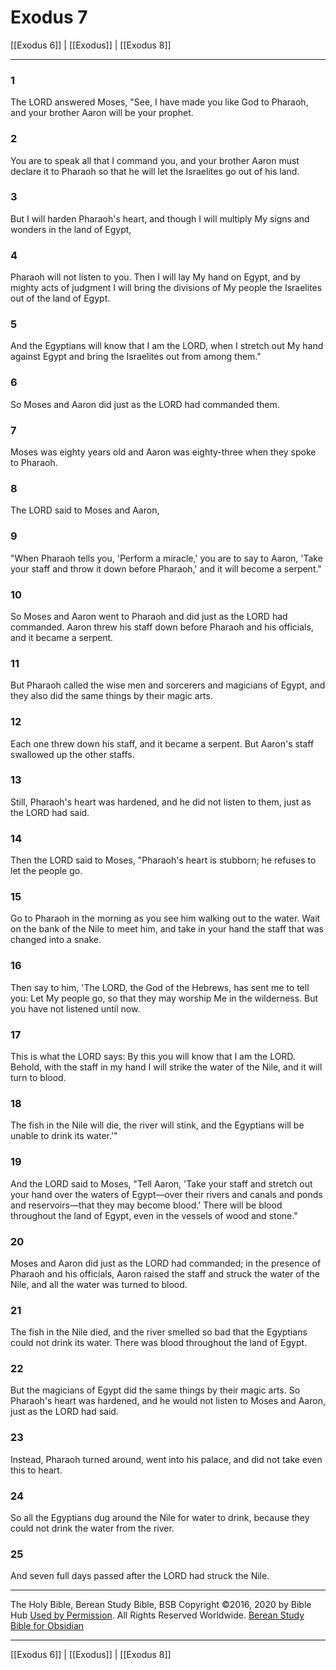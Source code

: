 # Exodus 7

[[Exodus 6]] | [[Exodus]] | [[Exodus 8]]

---

### 1
The LORD answered Moses, "See, I have made you like God to Pharaoh, and your brother Aaron will be your prophet.

### 2
You are to speak all that I command you, and your brother Aaron must declare it to Pharaoh so that he will let the Israelites go out of his land.

### 3
But I will harden Pharaoh's heart, and though I will multiply My signs and wonders in the land of Egypt,

### 4
Pharaoh will not listen to you. Then I will lay My hand on Egypt, and by mighty acts of judgment I will bring the divisions of My people the Israelites out of the land of Egypt.

### 5
And the Egyptians will know that I am the LORD, when I stretch out My hand against Egypt and bring the Israelites out from among them."

### 6
So Moses and Aaron did just as the LORD had commanded them.

### 7
Moses was eighty years old and Aaron was eighty-three when they spoke to Pharaoh.

### 8
The LORD said to Moses and Aaron,

### 9
"When Pharaoh tells you, 'Perform a miracle,' you are to say to Aaron, 'Take your staff and throw it down before Pharaoh,' and it will become a serpent."

### 10
So Moses and Aaron went to Pharaoh and did just as the LORD had commanded. Aaron threw his staff down before Pharaoh and his officials, and it became a serpent.

### 11
But Pharaoh called the wise men and sorcerers and magicians of Egypt, and they also did the same things by their magic arts.

### 12
Each one threw down his staff, and it became a serpent. But Aaron's staff swallowed up the other staffs.

### 13
Still, Pharaoh's heart was hardened, and he did not listen to them, just as the LORD had said.

### 14
Then the LORD said to Moses, "Pharaoh's heart is stubborn; he refuses to let the people go.

### 15
Go to Pharaoh in the morning as you see him walking out to the water. Wait on the bank of the Nile to meet him, and take in your hand the staff that was changed into a snake.

### 16
Then say to him, 'The LORD, the God of the Hebrews, has sent me to tell you: Let My people go, so that they may worship Me in the wilderness. But you have not listened until now.

### 17
This is what the LORD says: By this you will know that I am the LORD. Behold, with the staff in my hand I will strike the water of the Nile, and it will turn to blood.

### 18
The fish in the Nile will die, the river will stink, and the Egyptians will be unable to drink its water.'"

### 19
And the LORD said to Moses, "Tell Aaron, 'Take your staff and stretch out your hand over the waters of Egypt—over their rivers and canals and ponds and reservoirs—that they may become blood.' There will be blood throughout the land of Egypt, even in the vessels of wood and stone."

### 20
Moses and Aaron did just as the LORD had commanded; in the presence of Pharaoh and his officials, Aaron raised the staff and struck the water of the Nile, and all the water was turned to blood.

### 21
The fish in the Nile died, and the river smelled so bad that the Egyptians could not drink its water. There was blood throughout the land of Egypt.

### 22
But the magicians of Egypt did the same things by their magic arts. So Pharaoh's heart was hardened, and he would not listen to Moses and Aaron, just as the LORD had said.

### 23
Instead, Pharaoh turned around, went into his palace, and did not take even this to heart.

### 24
So all the Egyptians dug around the Nile for water to drink, because they could not drink the water from the river.

### 25
And seven full days passed after the LORD had struck the Nile.

---

The Holy Bible, Berean Study Bible, BSB
Copyright ©2016, 2020 by Bible Hub
[Used by Permission](https://berean.bible/terms.htm). All Rights Reserved Worldwide.
[Berean Study Bible for Obsidian](https://github.com/gapmiss/berean-study-bible-for-obsidian)

---

[[Exodus 6]] | [[Exodus]] | [[Exodus 8]]


